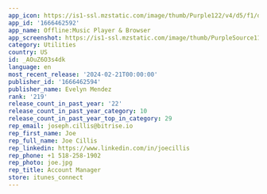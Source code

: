 ```yaml
---
app_icon: https://is1-ssl.mzstatic.com/image/thumb/Purple122/v4/d5/f1/d0/d5f1d00c-d2d3-f01a-257b-2e74a07c1b2b/AppIcon-0-0-1x_U007emarketing-0-10-0-0-85-220.png/1024x1024bb.png
app_id: '1666462592'
app_name: Offline:Music Player & Browser
app_screenshot: https://is1-ssl.mzstatic.com/image/thumb/PurpleSource116/v4/b7/de/bc/b7debc60-7160-835f-ce3f-921b4e7bc788/3f1ae4ef-49e2-488d-a4b6-71c7b4e1a57d_Simulator_Screenshot_-_iPhone_11_Pro_Max_-_2023-10-05_at_16.00.59.png/1242x2688bb.png
category: Utilities
country: US
id: _AOuZ6O3s4dk
language: en
most_recent_release: '2024-02-21T00:00:00'
publisher_id: '1666462594'
publisher_name: Evelyn Mendez
rank: '219'
release_count_in_past_year: '22'
release_count_in_past_year_category: 10
release_count_in_past_year_top_in_category: 29
rep_email: joseph.cillis@bitrise.io
rep_first_name: Joe
rep_full_name: Joe Cillis
rep_linkedin: https://www.linkedin.com/in/joecillis
rep_phone: +1 518-258-1902
rep_photo: joe.jpg
rep_title: Account Manager
store: itunes_connect
---
```

